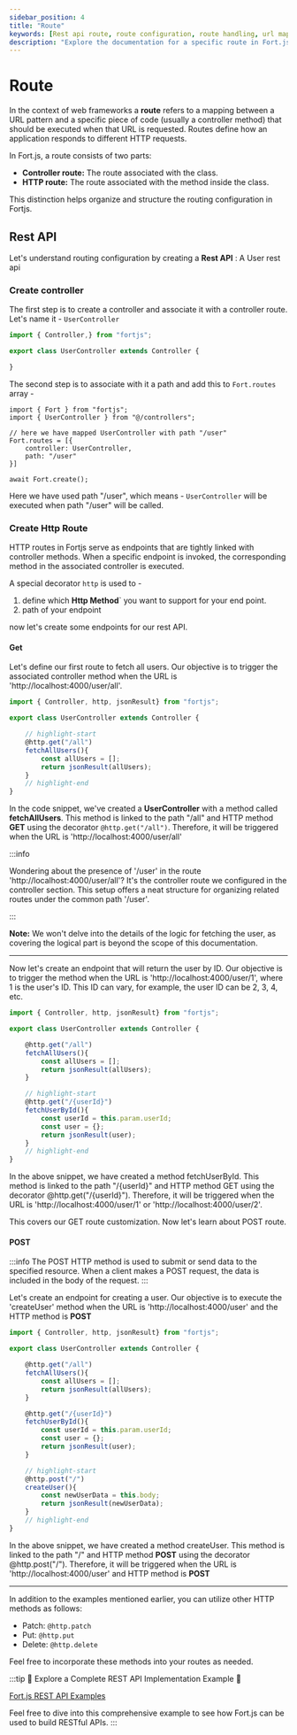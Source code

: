 ```yaml
---
sidebar_position: 4
title: "Route"
keywords: [Rest api route, route configuration, route handling, url mapping, Routing in fortjs]
description: "Explore the documentation for a specific route in Fort.js, including details on the associated controller route and HTTP route. Understand the purpose and usage of this route to efficiently handle incoming requests and enhance your Fort.js application."
---
```


# Route

In the context of web frameworks a **route** refers to a mapping between a URL pattern and a specific piece of code (usually a controller method) that should be executed when that URL is requested. Routes define how an application responds to different HTTP requests.

In Fort.js, a route consists of two parts:

- **Controller route:** The route associated with the class.
- **HTTP route:** The route associated with the method inside the class.

This distinction helps organize and structure the routing configuration in Fortjs.

## Rest API

Let's understand routing configuration by creating a **Rest API** : A User rest api

### Create controller

The first step is to create a controller and associate it with a controller route. Let's name it - `UserController`

```javascript
import { Controller,} from "fortjs";

export class UserController extends Controller {

}
```

The second step is to associate with it a path and add this to `Fort.routes` array -

```
import { Fort } from "fortjs";
import { UserController } from "@/controllers";

// here we have mapped UserController with path "/user"
Fort.routes = [{
    controller: UserController,
    path: "/user"
}]

await Fort.create();

```

Here we have used path "/user", which means - `UserController` will be executed when path "/user" will be called.


### Create Http Route 

HTTP routes in Fortjs serve as endpoints that are tightly linked with controller methods. When a specific endpoint is invoked, the corresponding method in the associated controller is executed. 

A special decorator `http` is used to -

1. define which **Http Method**` you want to support for your end point. 
2. path of your endpoint

now let's create some endpoints for our rest API.

#### Get

Let's define our first route to fetch all users. Our objective is to trigger the associated controller method when the URL is 'http://localhost:4000/user/all'.

```javascript
import { Controller, http, jsonResult} from "fortjs";

export class UserController extends Controller {

    // highlight-start
    @http.get("/all")
    fetchAllUsers(){
        const allUsers = [];
        return jsonResult(allUsers);
    }
    // highlight-end
}
```

In the code snippet, we've created a **UserController** with a method called **fetchAllUsers**. This method is linked to the path "/all" and HTTP method **GET** using the decorator `@http.get("/all")`. Therefore, it will be triggered when the URL is 'http://localhost:4000/user/all'

:::info

Wondering about the presence of '/user' in the route 'http://localhost:4000/user/all'? It's the controller route we configured in the controller section. This setup offers a neat structure for organizing related routes under the common path '/user'.

:::

**Note:** We won't delve into the details of the logic for fetching the user, as covering the logical part is beyond the scope of this documentation.

---

Now let's create an endpoint that will return the user by ID. Our objective is to trigger the method when the URL is 'http://localhost:4000/user/1', where 1 is the user's ID. This ID can vary, for example, the user ID can be 2, 3, 4, etc.

```javascript
import { Controller, http, jsonResult} from "fortjs";

export class UserController extends Controller {

    @http.get("/all")
    fetchAllUsers(){
        const allUsers = [];
        return jsonResult(allUsers);
    }

    // highlight-start
    @http.get("/{userId}")
    fetchUserById(){
        const userId = this.param.userId;
        const user = {};
        return jsonResult(user);
    }
    // highlight-end
}
```

In the above snippet, we have created a method fetchUserById. This method is linked to the path "/{userId}" and HTTP method GET using the decorator @http.get("/{userId}"). Therefore, it will be triggered when the URL is 'http://localhost:4000/user/1' or 'http://localhost:4000/user/2'.

This covers our GET route customization. Now let's learn about POST route.

#### POST

:::info
The POST HTTP method is used to submit or send data to the specified resource. When a client makes a POST request, the data is included in the body of the request. 
:::

Let's create an endpoint for creating a user. Our objective is to execute the 'createUser' method when the URL is 'http://localhost:4000/user' and the HTTP method is **POST**

```js
import { Controller, http, jsonResult} from "fortjs";

export class UserController extends Controller {

    @http.get("/all")
    fetchAllUsers(){
        const allUsers = [];
        return jsonResult(allUsers);
    }

    @http.get("/{userId}")
    fetchUserById(){
        const userId = this.param.userId;
        const user = {};
        return jsonResult(user);
    }

    // highlight-start
    @http.post("/")
    createUser(){
        const newUserData = this.body;
        return jsonResult(newUserData);
    }
    // highlight-end
}
```

In the above snippet, we have created a method createUser. This method is linked to the path "/" and HTTP method **POST** using the decorator @http.post("/"). Therefore, it will be triggered when the URL is 'http://localhost:4000/user' and HTTP method is **POST**

---

In addition to the examples mentioned earlier, you can utilize other HTTP methods as follows:

- Patch: `@http.patch`
- Put: `@http.put`
- Delete: `@http.delete`

Feel free to incorporate these methods into your routes as needed.

:::tip
🚀 Explore a Complete REST API Implementation Example 🚀

[Fort.js REST API Examples](https://github.com/ujjwalguptaofficial/fortjs-examples/tree/master/rest)

Feel free to dive into this comprehensive example to see how Fort.js can be used to build RESTful APIs.
:::

